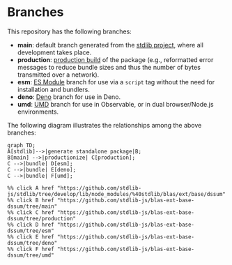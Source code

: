 <!--

@license Apache-2.0

Copyright (c) 2022 The Stdlib Authors.

Licensed under the Apache License, Version 2.0 (the "License");
you may not use this file except in compliance with the License.
You may obtain a copy of the License at

    http://www.apache.org/licenses/LICENSE-2.0

Unless required by applicable law or agreed to in writing, software
distributed under the License is distributed on an "AS IS" BASIS,
WITHOUT WARRANTIES OR CONDITIONS OF ANY KIND, either express or implied.
See the License for the specific language governing permissions and
limitations under the License.

-->

# Branches

This repository has the following branches:

-   **main**: default branch generated from the [stdlib project][stdlib-url], where all development takes place.
-   **production**: [production build][production-url] of the package (e.g., reformatted error messages to reduce bundle sizes and thus the number of bytes transmitted over a network).
-   **esm**: [ES Module][esm-url] branch for use via a `script` tag without the need for installation and bundlers.
-   **deno**: [Deno][deno-url] branch for use in Deno.
-   **umd**: [UMD][umd-url] branch for use in Observable, or in dual browser/Node.js environments.

The following diagram illustrates the relationships among the above branches:

```mermaid
graph TD;
A[stdlib]-->|generate standalone package|B;
B[main] -->|productionize| C[production];
C -->|bundle| D[esm];
C -->|bundle| E[deno];
C -->|bundle| F[umd];

%% click A href "https://github.com/stdlib-js/stdlib/tree/develop/lib/node_modules/%40stdlib/blas/ext/base/dssum"
%% click B href "https://github.com/stdlib-js/blas-ext-base-dssum/tree/main"
%% click C href "https://github.com/stdlib-js/blas-ext-base-dssum/tree/production"
%% click D href "https://github.com/stdlib-js/blas-ext-base-dssum/tree/esm"
%% click E href "https://github.com/stdlib-js/blas-ext-base-dssum/tree/deno"
%% click F href "https://github.com/stdlib-js/blas-ext-base-dssum/tree/umd"
```

[stdlib-url]: https://github.com/stdlib-js/stdlib/tree/develop/lib/node_modules/%40stdlib/blas/ext/base/dssum
[production-url]: https://github.com/stdlib-js/blas-ext-base-dssum/tree/production
[deno-url]: https://github.com/stdlib-js/blas-ext-base-dssum/tree/deno
[umd-url]: https://github.com/stdlib-js/blas-ext-base-dssum/tree/umd
[esm-url]: https://github.com/stdlib-js/blas-ext-base-dssum/tree/esm